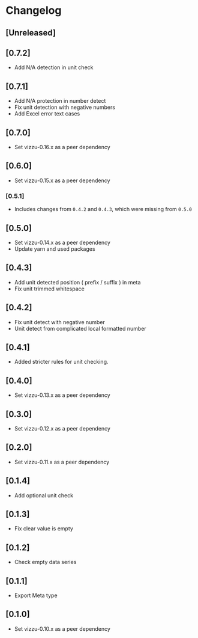 # Changelog

## [Unreleased]

## [0.7.2]

-   Add N/A detection in unit check

## [0.7.1]

-   Add N/A protection in number detect
-   Fix unit detection with negative numbers
-   Add Excel error text cases

## [0.7.0]

-   Set vizzu-0.16.x as a peer dependency

## [0.6.0]

-   Set vizzu-0.15.x as a peer dependency

### [0.5.1]

-   Includes changes from `0.4.2` and `0.4.3`, which were missing from `0.5.0`

## [0.5.0]

-   Set vizzu-0.14.x as a peer dependency
-   Update yarn and used packages

## [0.4.3]

-   Add unit detected position ( prefix / suffix ) in meta
-   Fix unit trimmed whitespace

## [0.4.2]

-   Fix unit detect with negative number
-   Unit detect from complicated local formatted number

## [0.4.1]

-   Added stricter rules for unit checking.

## [0.4.0]

-   Set vizzu-0.13.x as a peer dependency

## [0.3.0]

-   Set vizzu-0.12.x as a peer dependency

## [0.2.0]

-   Set vizzu-0.11.x as a peer dependency

## [0.1.4]

-   Add optional unit check

## [0.1.3]

-   Fix clear value is empty

## [0.1.2]

-   Check empty data series

## [0.1.1]

-   Export Meta type

## [0.1.0]

-   Set vizzu-0.10.x as a peer dependency
